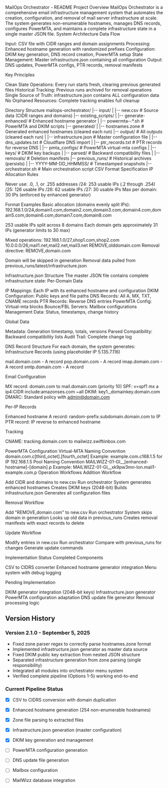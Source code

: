 MailOps Orchestrator - README
Project Overview
MailOps Orchestrator is a comprehensive email infrastructure management system that automates the creation, configuration, and removal of mail server infrastructure at scale. The system generates non-enumerable hostnames, manages DNS records, configures PowerMTA, and maintains a complete infrastructure state in a single master JSON file.
System Architecture
Data Flow

Input: CSV file with CIDR ranges and domain assignments
Processing: Enhanced hostname generation with randomized prefixes
Configuration: DKIM key generation, DNS record creation, PowerMTA setup
State Management: Master infrastructure.json containing all configuration
Output: DNS updates, PowerMTA configs, PTR records, removal manifests

Key Principles

Clean Slate Operations: Every run starts fresh, clearing previous generated files
Historical Tracking: Previous runs archived for removal operations
Single Source of Truth: infrastructure.json contains ALL configuration data
No Orphaned Resources: Complete tracking enables full cleanup

Directory Structure
mailops-orchestrator/
|-- input/
|   |-- new.csv                     # Source data (CIDR ranges and domains)
|-- existing_scripts/
|   |-- generate-enhanced/           # Enhanced hostname generator
|   |-- powermta--*.sh              # PowerMTA and DKIM scripts
|-- generated/
|   |-- hostnames.zone              # Generated enhanced hostnames (cleared each run)
|-- output/                         # All outputs (cleared each run)
|   |-- infrastructure.json         # Master configuration file
|   |-- dns_updates.txt            # Cloudflare DNS import
|   |-- ptr_records.txt            # PTR records for reverse DNS
|   |-- pmta_configs/              # PowerMTA virtual-mta configs
|   |-- keys/                      # DKIM key backups
|   |-- parsed/                    # Backward compatibility files
|   |-- removals/                  # Deletion manifests
|-- previous_runs/                  # Historical archives (persists)
|   |-- YYYY-MM-DD_HHMMSS/         # Timestamped snapshots
|-- orchestrator.sh                 # Main orchestration script
CSV Format Specification
IP Allocation Rules

Never use: .0, .1, or .255 addresses
/24: 253 usable IPs (.2 through .254)
/25: 126 usable IPs
/26: 62 usable IPs
/27: 30 usable IPs
Max per domain: 30 IPs (enforced by enhanced generator)

Format Examples
Basic allocation (domains evenly split IPs):
192.168.1.0/24,domain1.com,domain2.com,domain3.com,domain4.com,domain5.com,domain6.com,domain7.com,domain8.com

253 usable IPs split across 8 domains
Each domain gets approximately 31 IPs (generator limits to 30 max)

Mixed operations:
192.168.1.0/27,shop1.com,shop2.com
10.0.0.0/26,mail1.net,mail2.net,mail3.net
REMOVE,olddomain.com
Removal directive:
REMOVE,domain.com

Domain will be skipped in generation
Removal data pulled from previous_runs/latest/infrastructure.json

Infrastructure.json Structure
The master JSON file contains complete infrastructure state:
Per-Domain Data

IP Mappings: Each IP with its enhanced hostname and configuration
DKIM Configuration: Public keys and file paths
DNS Records: All A, MX, TXT, CNAME records
PTR Records: Reverse DNS entries
PowerMTA Config: Virtual-mta blocks
Bounce/FBL Servers: Mailbox configurations
Management Data: Status, timestamps, change history

Global Data

Metadata: Generation timestamp, totals, versions
Parsed Compatibility: Backward compatibility lists
Audit Trail: Complete change log

DNS Record Structure
For each domain, the system generates:
Infrastructure Records (using placeholder IP 5.135.7.116)

mail.domain.com - A record
pop.domain.com - A record
imap.domain.com - A record
smtp.domain.com - A record

Email Configuration

MX record: domain.com to mail.domain.com (priority 10)
SPF: v=spf1 mx a ip4:CIDR include:amazonses.com ~all
DKIM: key1._domainkey.domain.com
DMARC: Standard policy with admin@domain.com

Per-IP Records

Enhanced hostname A record: random-prefix.subdomain.domain.com to IP
PTR record: IP reverse to enhanced hostname

Tracking

CNAME: tracking.domain.com to mailwizz.swiftiinbox.com

PowerMTA Configuration
Virtual-MTA Naming Convention
domain.com.c[third_octet].[fourth_octet]
Example: example.com.c168.1.5 for IP 192.168.1.5
Pool Naming Convention
MAILWIZZ-01-GI__[enhanced-hostname]-[domain].p
Example: MAILWIZZ-01-GI__xk9pw3mn-lon.mail1-example.com.p
Operation Workflows
Addition Workflow

Add CIDR and domains to new.csv
Run orchestrator
System generates enhanced hostnames
Creates DKIM keys (2048-bit)
Builds infrastructure.json
Generates all configuration files

Removal Workflow

Add "REMOVE,domain.com" to new.csv
Run orchestrator
System skips domain in generation
Looks up old data in previous_runs
Creates removal manifests with exact records to delete

Update Workflow

Modify entries in new.csv
Run orchestrator
Compare with previous_runs for changes
Generate update commands

Implementation Status
Completed Components

CSV to CIDRS converter
Enhanced hostname generator integration
Menu system with debug logging

Pending Implementation

DKIM generator integration (2048-bit keys)
Infrastructure.json generator
PowerMTA configuration adaptation
DNS update file generator
Removal processing logic



## Version History

### Version 2.1.0 - September 5, 2025
- Fixed zone parser regex to correctly parse hostnames.zone format
- Implemented infrastructure.json generator as master data source
- Fixed DKIM public key extraction from nested JSON structure
- Separated infrastructure generation from zone parsing (single responsibility)
- Integrated all modules into orchestrator menu system
- Verified complete pipeline (Options 1-5) working end-to-end

### Current Pipeline Status
- [x] CSV to CIDRS conversion with domain duplication
- [x] Enhanced hostname generation (254 non-enumerable hostnames)
- [x] Zone file parsing to extracted files
- [x] Infrastructure.json generation (master configuration)
- [x] DKIM key generation and management
- [ ] PowerMTA configuration generation
- [ ] DNS update file generation
- [ ] Mailbox configuration
- [ ] MailWizz database integration

